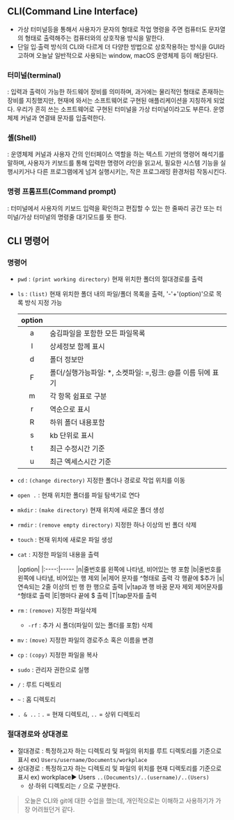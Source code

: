 ## CLI(Command Line Interface)
 * 가상 터미널등을 통해서 사용자가 문자의 형태로 작업 명령을 주면 컴퓨터도 문자열의 형태로 출력해주는 컴퓨터와의 상호작용 방식을 말한다.
 * 단일 입∙출력 방식의 CLI와 다르게 더 다양한 방법으로 상호작용하는 방식을 GUI라고하며 오늘날 일반적으로 사용되는 window, macOS 운영체제 등이 해당된다.
 
 ### 터미널(terminal)
  : 입력과 출력이 가능한 하드웨어 장비를 의미하며, 과거에는 물리적인 형태로 존재하는 장비를 지칭했지만, 현재에 와서는 소프트웨어로 구현된 애플리케이션을 지칭하게 되었다. 우리가 흔히 쓰는 소프트웨어로 구현된 터미널을 가상 터미널이라고도 부른다. 운영체제 커널과 연결돼 문자를 입출력한다.
 ### 셸(Shell)
  : 운영체제 커널과 사용자 간의 인터페이스 역할을 하는 텍스트 기반의 명령어 해석기를 말하며, 사용자가 키보드를 통해 입력한 명령어 라인을 읽고서, 필요한 시스템 기능을 실행시키거나 다른 프로그램에게 넘겨 실행시키는, 작은 프로그래밍 환경처럼 작동시킨다.
  
 ### 명령 프롬프트(Command prompt)
  : 터미널에서 사용자의 키보드 입력을 확인하고 편집할 수 있는 한 줄짜리 공간 또는 터미널/가상 터미널의 명령줄 대기모드를 뜻 한다.
  
## CLI 명령어
 ### 명령어
 * `pwd` : `(print working directory)` 현재 위치한 폴더의 절대경로를 출력
 * `ls` : `(list)` 현재 위치한 폴더 내의 파일/폴더 목록을 출력, '-'+'(option)'으로 목록 방식 지정 가능
   
   |option|      |
   |:----:|-----
   |a     |숨김파일을 포함한 모든 파일목록
   |l     |상세정보 함께 표시
   |d     |폴더 정보만
   |F     |폴더/실행가능파일: *, 소켓파일: =,링크: @를 이름 뒤에 표기
   |m     |각 항목 쉼표로 구분
   |r     |역순으로 표시
   |R     |하위 폴더 내용포함
   |s     |kb 단위로 표시
   |t     |최근 수정시간 기준
   |u     |최근 엑세스시간 기준
 
 * `cd` : `(change directory)` 지정한 폴더나 경로로 작업 위치를 이동
 * `open .` : 현재 위치한 폴더를 파일 탐색기로 연다
 * `mkdir` : `(make directory)` 현재 위치에 새로운 폴더 생성
 * `rmdir` : `(remove empty directory)` 지정한 하나 이상의 빈 폴더 삭제
 * `touch` : 현재 위치에 새로운 파일 생성
 * `cat` : 지정한 파일의 내용을 출력
   
   |option|
   |:----:|-----
   |n|줄번호를 왼쪽에 나타냄, 비어있는 행 포함
   |b|줄번호를 왼쪽에 나타냄, 비어있는 행 제외
   |e|제어 문자를 ^형태로 출력 각 행끝에 $추가
   |s|연속되는 2줄 이상의 빈 행 한 행으로 출력
   |v|tap과 행 바꿈 문자 제외 제어문자를 ^형태로 출력
   |E|행마다 끝에 $ 출력
   |T|tap문자를 출력
 * `rm` : `(remove)` 지정한 파일삭제
   * `-rf` : 추가 시  폴더(파일이 있는 폴더를 포함) 삭제
 * `mv` : `(move)` 지정한 파일의 경로주소 혹은 이름을 변경
 * `cp` : `(copy)` 지정한 파일을 복사
 * `sudo` : 관리자 권한으로 실행
 * `/` : 루트 디렉토리
 * `~` : 홈 디렉토리
 * `. & ..` : `.` = 현재 디렉토리, `..` = 상위 디렉토리
 
### 절대경로와 상대경로
 * 절대경로 : 특정하고자 하는 디렉토리 및 파일의 위치를 루트 디렉토리를 기준으로 표시 ex) `Users/username/Documents/workplace`
 * 상대경로 : 특정하고자 하는 디렉토리 및 파일의 위치를 현재 디렉토리를 기준으로 표시 ex) workplace▶︎ Users `..(Documents)/..(username)/..(Users)`
   * 상∙하위 디렉토리는 `/` 으로 구분한다. 
   
> 오늘은 CLI와 git에 대한 수업을 했는데, 개인적으로는 이해하고 사용하기가 가장 어려웠던거 같다.